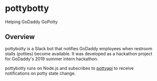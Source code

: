 # pottybotty
Helping GoDaddy GoPotty

## Overview
pottybotty is a Slack bot that notifies GoDaddy employees when restroom stalls (potties) become available. It was developed as a hackathon project for GoDaddy's 2019 summer intern hackathon.

pottybotty runs on Node.js and subscribes to [pottyapi](https://github.com/mattbudiman/pottyapi) to receive notifications on potty state change.
